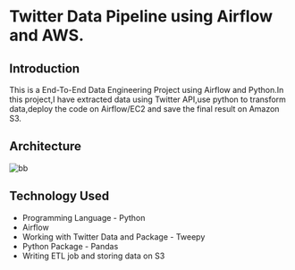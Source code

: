 # Twitter Data Pipeline using Airflow and AWS.

## Introduction 
This is a End-To-End Data Engineering Project using Airflow and Python.In this project,I have extracted data using Twitter API,use python to transform data,deploy the code on Airflow/EC2 and save the final result on Amazon S3.

## Architecture
![bb](https://user-images.githubusercontent.com/106689439/212523354-f2ded2f2-2d32-41a0-968b-e715d2220506.jpg)

## Technology Used
- Programming Language - Python
- Airflow
- Working with Twitter Data and Package - Tweepy
- Python Package - Pandas
- Writing ETL job and storing data on S3



